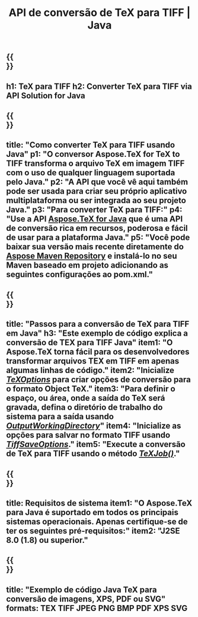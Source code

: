 ﻿---
translation: true
template: /_templates/_conversion-child-java.md
title: API de conversão de TeX para TIFF | Java
description: Funcionalidade de conversão de TeX para TIFF. Integre esta biblioteca Java local em seu projeto ou use aplicativos multiplataforma para converter TeX em TIFF.
keywords: tex para tiff api java, tex2tiff integr
url: /java/conversion/tex-to-tiff/
family: tex
platformtag: java
feature: conversion
informat: TEX
outformat: TIFF
otherformats: BMP PNG JPEG XPS PDF SVG
---

{{<section banner>}}
---
h1: TeX para TIFF
h2: Converter TeX para TIFF via API Solution for Java
---

{{<section overview>}}
---
title: "Como converter TeX para TIFF usando Java"
p1: "O conversor Aspose.TeX for TeX to TIFF transforma o arquivo TeX em imagem TIFF com o uso de qualquer linguagem suportada pelo Java."
p2: "A API que você vê aqui também pode ser usada para criar seu próprio aplicativo multiplataforma ou ser integrada ao seu projeto Java."
p3: "Para converter TeX para TIFF:"
p4: "Use a API [Aspose.TeX for Java](https://products.aspose.com/tex/java) que é uma API de conversão rica em recursos, poderosa e fácil de usar para a plataforma Java."
p5: "Você pode baixar sua versão mais recente diretamente do [Aspose Maven Repository](https://repository.aspose.com/tex/) e instalá-lo no seu Maven baseado em projeto adicionando as seguintes configurações ao pom.xml."
---

{{<section feature1>}}
---
title: "Passos para a conversão de TeX para TIFF em Java"
h3: "Este exemplo de código explica a conversão de TEX para TIFF Java"
item1: "O Aspose.TeX torna fácil para os desenvolvedores transformar arquivos TEX em TIFF em apenas algumas linhas de código."
item2: "Inicialize [*TeXOptions*](https://reference.aspose.com/tex/java/com.aspose.tex/TeXOptions) para criar opções de conversão para o formato Object TeX."
item3: "Para definir o espaço, ou área, onde a saída do TeX será gravada, defina o diretório de trabalho do sistema para a saída usando [*OutputWorkingDirectory*](https://reference.aspose.com/tex/java/com.aspose.tex/TeXOptions#getOutputWorkingDirectory--)"
item4: "Inicialize as opções para salvar no formato TIFF usando [*TiffSaveOptions*](https://reference.aspose.com/tex/java/com.aspose.tex.rendering/TiffSaveOptions)."
item5: "Execute a conversão de TeX para TIFF usando o método [*TeXJob()*](https://reference.aspose.com/tex/java/com.aspose.tex/TeXJob)."
---

{{<section feature2>}}
---
title: Requisitos de sistema
item1: "O Aspose.TeX para Java é suportado em todos os principais sistemas operacionais. Apenas certifique-se de ter os seguintes pré-requisitos:"
item2: "J2SE 8.0 (1.8) ou superior."
---

{{<section widget>}}
---
title: "Exemplo de código Java TeX para conversão de imagens, XPS, PDF ou SVG"
formats: TEX TIFF JPEG PNG BMP PDF XPS SVG
---